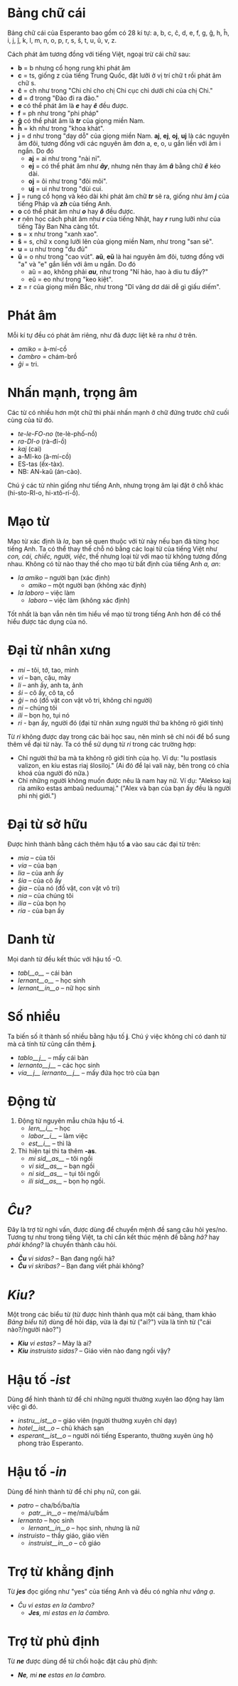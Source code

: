 # Bảng chữ cái

Bảng chữ cái của Esperanto bao gồm có 28 kí tự: a, b, c, ĉ, d, e, f, g, ĝ, h, ĥ, i, j, ĵ, k, l, m, n, o, p, r, s, ŝ, t, u, ŭ, v, z.

Cách phát âm tương đồng với tiếng Việt, ngoại trừ cái chữ sau:

- __b__ = b nhưng cổ họng rung khi phát âm
- __c__ = ts, giống z của tiếng Trung Quốc, đặt lưỡi ở vị trí chữ t rồi phát âm chữ s.
- __ĉ__ = ch như trong "Chi chỉ cho chị Chi cục chì dưới chi của chị Chi."
- __d__ = đ trong "Đào đi ra đảo."
- __e__ có thể phát âm là ***e*** hay ***ê*** đều được.
- __f__ = ph như trong "phi pháp"
- __ĝ__ có thể phát âm là ***tr*** của giọng miền Nam.
- __ĥ__ = kh như trong "khoa khát".
- __j__ = d như trong "dạy dỗ" của giọng miền Nam. __aj__, __ej__, __oj__, __uj__ là các nguyên âm đôi, tương đồng với các nguyên âm đơn a, e, o, u gắn liền với âm i ngắn. Do đó
	- __aj__ = ai như trong "nài nỉ".
	- __ej__ = có thể phát âm như ***ây***, nhưng nên thay âm ***â*** bằng chữ ***ê*** kéo dài.
	- __oj__ = ôi như trong "đôi môi".
	- __uj__ = ui như trong "dùi cui.
- __ĵ__ = rung cổ họng và kéo dài khi phát âm chữ ***tr*** sẽ ra, giống như âm ***j*** của tiếng Pháp và ***zh*** của tiếng Anh.
- __o__  có thể phát âm như ***o*** hay ***ô*** đều được.
- __r__ nên học cách phát âm như ***r*** của tiếng Nhật, hay ***r*** rung lưỡi như của tiếng Tây Ban Nha càng tốt.
- __s__ = x như trong "xanh xao".
- __ŝ__ = s, chữ x cong lưỡi lên của giọng miền Nam, như trong "san sẻ".
- __u__ = u như trong "đu đủ"
- __ŭ__ = o như trong "cao vút". __aŭ__, __eŭ__ là hai nguyên âm đôi, tương đồng với "a" và "e" gắn liền với âm u ngắn. Do đó
	- aŭ = ao, không phải ***au***, như trong "Ní hảo, hao à diu tu đầy?"
	- eŭ = eo như trong "keo kiệt".
- __z__ = r của giọng miền Bắc, như trong "Dĩ vãng dơ dái dễ gì giấu diếm".


# Phát âm

Mỗi kí tự đều có phát âm riêng, như đã được liệt kê ra như ở trên.

- *amiko* = à-mí-cồ
- *ĉambro* = chám-brồ
- *ĝi* = tri.

# Nhấn mạnh, trọng âm

Các từ có nhiều hơn một chữ thì phải nhấn mạnh ở chữ đứng trước chữ cuối cùng của từ đó.

- *te-le-FO-no* (te-lè-phố-nồ)
- *ra-DI-o* (rà-đí-ồ)
- *kaj* (cai)
- a-MI-ko (à-mí-cồ)
- ES-tas (ếx-tàx).
- NB: AN-kaŭ (án-cào).

Chú ý các từ nhìn giống như tiếng Anh, nhưng trọng âm lại đặt ở chỗ khác (hi-sto-RI-o, hi-xtô-rí-ồ).

# Mạo từ

Mạo từ xác định là *la*, bạn sẽ quen thuộc với từ này nếu bạn đã từng học tiếng Anh. Ta có thể thay thế chỗ nó bằng các loại từ của tiếng Việt như *con, cái, chiếc, người, việc*, thế nhưng loại từ với mạo từ không tương đồng nhau. Không có từ nào thay thế cho mạo từ bất định của tiếng Anh *a, an*:

- *la amiko* – người bạn (xác định)
  - *amiko* – một người bạn (không xác định)
- *la laboro* – việc làm
  - *laboro* – việc làm (không xác định)

Tốt nhất là bạn vẫn nên tìm hiểu về mạo từ trong tiếng Anh hơn để có thể hiểu được tác dụng của nó.

# Đại từ nhân xưng

- *mi* – tôi, tớ, tao, mình
- *vi* – bạn, cậu, mày
- *li* – anh ấy, anh ta, ảnh
- *ŝi* – cô ấy, cô ta, cổ
- *ĝi* – nó (đồ vật con vật vô tri, không chỉ người)
- *ni* – chúng tôi
- *ili* – bọn họ, tụi nó
- *ri* - bạn ấy, người đó (đại từ nhân xưng người thứ ba không rõ giới tính)

Từ *ri* không được dạy trong các bài học sau, nên mình sẽ chỉ nói để bổ sung thêm về đại từ này. Ta có thể sử dụng từ *ri* trong các trường hợp:
- Chỉ người thứ ba mà ta không rõ giới tính của họ. Ví dụ: "Iu postlasis valizon, en kiu estas riaj ŝlosiloj." (Ai đó để lại vali này, bên trong có chìa khoá của người đó nữa.)
- Chỉ những người không muốn được nêu là nam hay nữ. Ví dụ: "Alekso kaj ria amiko estas ambaŭ neduumaj." ("Alex và bạn của bạn ấy đều là người phi nhị giới.")

# Đại từ sở hữu

Được hình thành bằng cách thêm hậu tố __a__ vào sau các đại từ trên:

- *mia* – của tôi
- *via* – của bạn
- *lia* – của anh ấy
- *ŝia* – của cô ấy
- *ĝia* – của nó (đồ vật, con vật vô tri)
- *nia* – của chúng tôi
- *ilia* – của bọn họ
- *ria* - của bạn ấy

# Danh từ

Mọi danh từ đều kết thúc với hậu tố -O. 

- *tabl__o__* – cái bàn
- *lernant__o__* – học sinh
- *lernant__in__o* – nữ học sinh

# Số nhiều

Ta biến số ít thành số nhiều bằng hậu tố __j__. Chú ý việc không chỉ có danh từ mà cả tính từ cũng cần thêm __j__.

- *tablo__j__* – mấy cái bàn
- *lernanto__j__* – các học sinh
- *via__j__ lernanto__j__* – mấy đứa học trò của bạn

# Động từ

1. Động từ nguyên mẫu chứa hậu tố __-i__.
   - *lern__i__* – học
   - *labor__i__* – làm việc
   - *est__i__* – thì là
2. Thì hiện tại thì ta thêm __-as__.
   - *mi sid__as__* – tôi ngồi
   - *vi sid__as__* – bạn ngồi
   - *ni sid__as__* – tụi tôi ngồi
   - *ili sid__as__* – bọn họ ngồi.

# *Ĉu?*

Đây là trợ từ nghi vấn, được dùng để chuyển mệnh đề sang câu hỏi yes/no. Tương tự như trong tiếng Việt, ta chỉ cần kết thúc mệnh đề bằng *hả?* hay *phải không?* là chuyển thành câu hỏi.

- *__Ĉu__ vi sidas?* – Bạn đang ngồi hả?
- *__Ĉu__ vi skribas?* – Bạn đang viết phải không?

# *Kiu?*

Một trong các biểu từ (từ được hình thành qua một cái bảng, tham khảo *Bảng biểu từ*) dùng để hỏi đáp, vừa là đại từ ("ai?") vừa là tính từ ("cái nào?/người nào?")


- *__Kiu__ vi estas?* – Mày là ai?
- *__Kiu__ instruisto sidas?* – Giáo viên nào đang ngồi vậy?


# Hậu tố *-ist*

Dùng để hình thành từ để chỉ những người thường xuyên lao động hay làm việc gì đó.


- *instru__ist__o* – giáo viên (người thường xuyên chỉ dạy)
- *hotel__ist__o* – chủ khách sạn
- *esperant__ist__o* – người nói tiếng Esperanto, thường xuyên ủng hộ phong trào Esperanto.


# Hậu tố *-in*

Dùng để hình thành từ để chỉ phụ nữ, con gái.

- *patro* – cha/bố/ba/tía
    - *patr__in__o* – mẹ/má/u/bầm
- *lernanto* – học sinh
    - *lernant__in__o* – học sinh, nhưng là nữ
- *instruisto* – thầy giáo, giáo viên
    - *instruist__in__o* – cô giáo

# Trợ từ khẳng định

Từ *__jes__* đọc giống như "yes" của tiếng Anh và đều có nghĩa như *vâng ạ*.

- *Ĉu vi estas en la ĉambro?* 
  - *__Jes__, mi estas en la ĉambro.* 

# Trợ từ phủ định

Từ *__ne__* được dùng để từ chối hoặc đặt câu phủ định:

- *__Ne__, mi __ne__ estas en la ĉambro.* 
